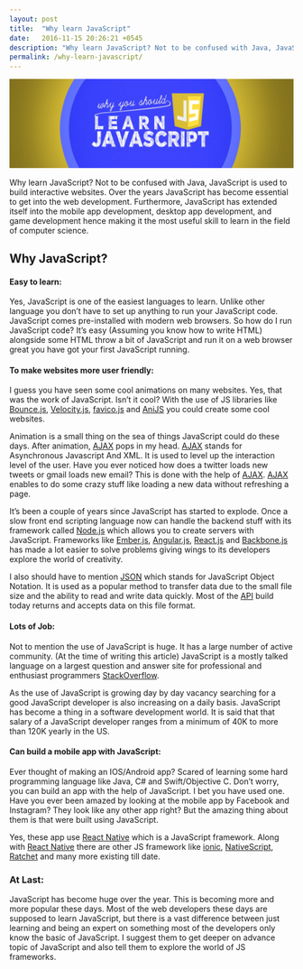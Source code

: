 ```yaml
---
layout: post
title:  "Why learn JavaScript"
date:   2016-11-15 20:26:21 +0545
description: "Why learn JavaScript? Not to be confused with Java, JavaScript is used to build interactive websites. Over the years JavaScript has become essential to get into the web development." 
permalink: /why-learn-javascript/
---
```



<img src="/images/learnjs.jpg">

Why learn JavaScript? Not to be confused with Java, JavaScript is used to build interactive websites. Over the years JavaScript has become essential to get into the web development. Furthermore, JavaScript has extended itself into the mobile app development, desktop app development, and game development hence making it the most useful skill to learn in the field of computer science.


## **Why JavaScript?** 


#### **Easy to learn:**


Yes, JavaScript is one of the easiest languages to learn. Unlike other language you don’t have to set up anything to run your JavaScript code. JavaScript comes pre-installed with modern web browsers. So how do I run JavaScript code? It’s easy (Assuming you know how to write HTML) alongside some HTML throw a bit of JavaScript and run it on a web browser great you have got your first JavaScript running.


#### **To make websites more user friendly:**


I guess you have seen some cool animations on many websites. Yes, that was the work of JavaScript. Isn’t it cool? With the use of JS libraries like [Bounce.js](http://bouncejs.com/), [Velocity.js](http://velocityjs.org/), [favico.js](http://lab.ejci.net/favico.js/) and [AniJS](http://anijs.github.io/) you could create some cool websites. 


Animation is a small thing on the sea of things JavaScript could do these days. After animation, [AJAX](https://www.tutorialspoint.com/ajax/what_is_ajax.htm) pops in my head. [AJAX](https://www.tutorialspoint.com/ajax/what_is_ajax.htm) stands for Asynchronous Javascript And XML. It is used to level up the interaction level of the user. Have you ever noticed how does a twitter loads new tweets or gmail loads new email? This is done with the help of [AJAX](https://www.tutorialspoint.com/ajax/what_is_ajax.htm). [AJAX](https://www.tutorialspoint.com/ajax/what_is_ajax.htm) enables to do some crazy stuff like loading a new data without refreshing a page.   


It’s been a couple of years since JavaScript has started to explode. Once a slow front end scripting language now can handle the backend stuff with its framework called [Node.js](https://nodejs.org/en/) which allows you to create servers with JavaScript. Frameworks like [Ember.js](http://emberjs.com/), [Angular.js](https://angularjs.org/), [React.js](https://facebook.github.io/react/) and [Backbone.js](http://backbonejs.org/) has made a lot easier to solve problems giving wings to its developers explore the world of creativity. 


I also should have to mention [JSON](http://www.json.org/) which stands for JavaScript Object Notation. It is used as a popular method to transfer data due to the small file size and the ability to read and write data quickly. Most of the [API](http://readwrite.com/2013/09/19/api-defined/) build today returns and accepts data on this file format.


#### **Lots of Job:**


Not to mention the use of JavaScript is huge. It has a large number of active community. (At the time of writing this article) JavaScript is a mostly talked language on a largest question and answer site for professional and enthusiast programmers [StackOverflow](http://stackoverflow.com/). 


As the use of JavaScript is growing day by day vacancy searching for a good JavaScript developer is also increasing on a daily basis. JavaScript has become a thing in a software development world. It is said that that salary of a JavaScript developer ranges from a minimum of 40K to more than 120K yearly in the US.


#### **Can build a mobile app with JavaScript:**


Ever thought of making an IOS/Android app? Scared of learning some hard programming language like Java, C# and Swift/Objective C. Don’t worry, you can build an app with the help of JavaScript. I bet you have used one. Have you ever been amazed by looking at the mobile app by Facebook and Instagram? They look like any other app right? But the amazing thing about them is that were built using JavaScript.


Yes, these app use [React Native](https://facebook.github.io/react-native/) which is a JavaScript framework. Along with [React Native](https://facebook.github.io/react-native/) there are other JS framework like [ionic](http://ionicframework.com/), [NativeScript](https://www.nativescript.org/), [Ratchet](http://goratchet.com/) and many more existing till date.




### **At Last:**  


JavaScript has become huge over the year. This is becoming more and more popular these days. Most of the web developers these days are supposed to learn JavaScript, but there is a vast difference between just learning and being an expert on something most of the developers only know the basic of JavaScript. I suggest them to get deeper on advance topic of JavaScript and also tell them to explore the world of JS frameworks.










